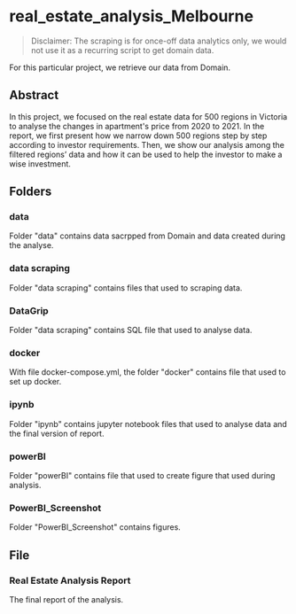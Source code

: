 # real_estate_analysis_Melbourne
> Disclaimer: The scraping is for once-off data analytics only, we would not use it as a recurring script to get domain data.

For this particular project, we retrieve our data from Domain.

## Abstract
In this project, we focused on the real estate data for 500 regions in Victoria to analyse the changes in apartment's price from 2020 to 2021. In the report, we first present how we narrow down 500 regions step by step according to investor requirements. Then, we show our analysis among the filtered regions’ data and how it can be used to help the investor to make a wise investment.

## Folders
### data
Folder "data" contains data sacrpped from Domain and data created during the analyse.
### data scraping
Folder "data scraping" contains files that used to scraping data. 
### DataGrip
Folder "data scraping" contains SQL file that used to analyse data.
### docker 
With file docker-compose.yml, the folder "docker" contains file that used to set up docker.
### ipynb
Folder "ipynb" contains jupyter notebook files that used to analyse data and the final version of report. 
### powerBI
Folder "powerBI" contains file that used to create figure that used during analysis.
### PowerBI_Screenshot
Folder "PowerBI_Screenshot" contains figures. 

## File 
### Real Estate Analysis Report 
The final report of the analysis.